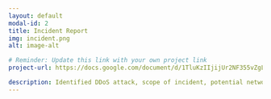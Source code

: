 ```yaml
---
layout: default
modal-id: 2
title: Incident Report
img: incident.png
alt: image-alt

# Reminder: Update this link with your own project link
project-url: https://docs.google.com/document/d/1TluKzIIjijUr2NF355vZgLH9EG5AHDR8mplp3Wz7NYE/edit?usp=sharing&resourcekey=0-VZekO4fycelRLT3X-8dpLA

description: Identified DDoS attack, scope of incident, potential network vulnerabilities and protection measures, and properly documented analysis and recovery plans in order to restore normal operations and maintain alignment with NIST CSF best practices.
---
```

